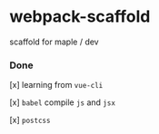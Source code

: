 # webpack-scaffold
scaffold for maple / dev

### Done

[x] learning from `vue-cli`

[x] `babel` compile `js` and `jsx`

[x] `postcss`
